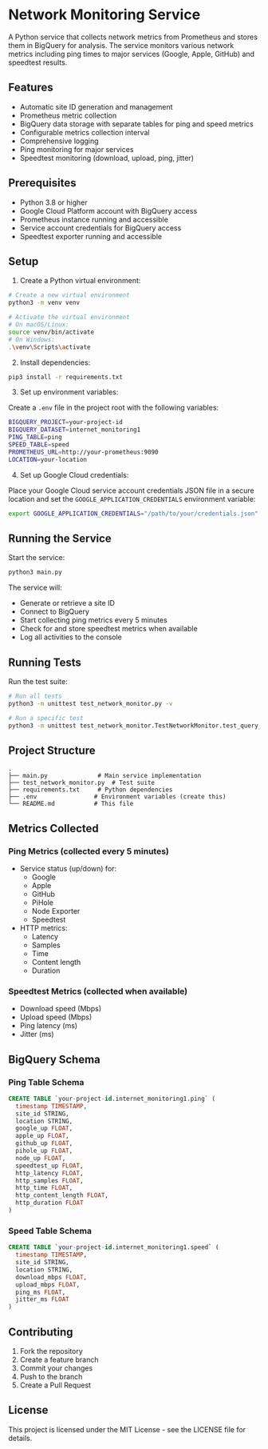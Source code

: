 # Network Monitoring Service

A Python service that collects network metrics from Prometheus and stores them in BigQuery for analysis. The service monitors various network metrics including ping times to major services (Google, Apple, GitHub) and speedtest results.

## Features

- Automatic site ID generation and management
- Prometheus metric collection
- BigQuery data storage with separate tables for ping and speed metrics
- Configurable metrics collection interval
- Comprehensive logging
- Ping monitoring for major services
- Speedtest monitoring (download, upload, ping, jitter)

## Prerequisites

- Python 3.8 or higher
- Google Cloud Platform account with BigQuery access
- Prometheus instance running and accessible
- Service account credentials for BigQuery access
- Speedtest exporter running and accessible

## Setup

1. Create a Python virtual environment:

```bash
# Create a new virtual environment
python3 -m venv venv

# Activate the virtual environment
# On macOS/Linux:
source venv/bin/activate
# On Windows:
.\venv\Scripts\activate
```

2. Install dependencies:

```bash
pip3 install -r requirements.txt
```

3. Set up environment variables:

Create a `.env` file in the project root with the following variables:

```bash
BIGQUERY_PROJECT=your-project-id
BIGQUERY_DATASET=internet_monitoring1
PING_TABLE=ping
SPEED_TABLE=speed
PROMETHEUS_URL=http://your-prometheus:9090
LOCATION=your-location
```

4. Set up Google Cloud credentials:

Place your Google Cloud service account credentials JSON file in a secure location and set the `GOOGLE_APPLICATION_CREDENTIALS` environment variable:

```bash
export GOOGLE_APPLICATION_CREDENTIALS="/path/to/your/credentials.json"
```

## Running the Service

Start the service:

```bash
python3 main.py
```

The service will:
- Generate or retrieve a site ID
- Connect to BigQuery
- Start collecting ping metrics every 5 minutes
- Check for and store speedtest metrics when available
- Log all activities to the console

## Running Tests

Run the test suite:

```bash
# Run all tests
python3 -m unittest test_network_monitor.py -v

# Run a specific test
python3 -m unittest test_network_monitor.TestNetworkMonitor.test_query_prometheus_success -v
```

## Project Structure

```
.
├── main.py              # Main service implementation
├── test_network_monitor.py  # Test suite
├── requirements.txt     # Python dependencies
├── .env                # Environment variables (create this)
└── README.md           # This file
```

## Metrics Collected

### Ping Metrics (collected every 5 minutes)
- Service status (up/down) for:
  - Google
  - Apple
  - GitHub
  - PiHole
  - Node Exporter
  - Speedtest
- HTTP metrics:
  - Latency
  - Samples
  - Time
  - Content length
  - Duration

### Speedtest Metrics (collected when available)
- Download speed (Mbps)
- Upload speed (Mbps)
- Ping latency (ms)
- Jitter (ms)

## BigQuery Schema

### Ping Table Schema
```sql
CREATE TABLE `your-project-id.internet_monitoring1.ping` (
  timestamp TIMESTAMP,
  site_id STRING,
  location STRING,
  google_up FLOAT,
  apple_up FLOAT,
  github_up FLOAT,
  pihole_up FLOAT,
  node_up FLOAT,
  speedtest_up FLOAT,
  http_latency FLOAT,
  http_samples FLOAT,
  http_time FLOAT,
  http_content_length FLOAT,
  http_duration FLOAT
)
```

### Speed Table Schema
```sql
CREATE TABLE `your-project-id.internet_monitoring1.speed` (
  timestamp TIMESTAMP,
  site_id STRING,
  location STRING,
  download_mbps FLOAT,
  upload_mbps FLOAT,
  ping_ms FLOAT,
  jitter_ms FLOAT
)
```

## Contributing

1. Fork the repository
2. Create a feature branch
3. Commit your changes
4. Push to the branch
5. Create a Pull Request

## License

This project is licensed under the MIT License - see the LICENSE file for details. 
